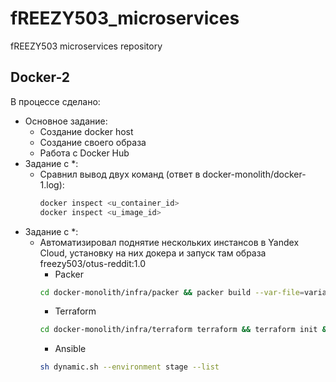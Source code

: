 # fREEZY503_microservices
fREEZY503 microservices repository

## Docker-2
В процессе сделано:
 - Основное задание:
    - Создание docker host
    - Создание своего образа
    - Работа с Docker Hub
 - Задание с *:
	- Сравнил вывод двух команд (ответ в docker-monolith/docker-1.log): 
        ~~~bash
        docker inspect <u_container_id>
        docker inspect <u_image_id>
        ~~~
 - Задание с *:
    - Автоматизировал поднятие нескольких инстансов в Yandex Cloud, установку на них докера и запуск там образа freezy503/otus-reddit:1.0
        - Packer
        ~~~bash
        cd docker-monolith/infra/packer && packer build --var-file=variables.json reddit_in_docker.json 
        ~~~
        - Terraform
        ~~~bash
        cd docker-monolith/infra/terraform terraform && terraform init && terraform apply -auto-approve
        ~~~
        - Ansible
        ~~~bash
        sh dynamic.sh --environment stage --list
        ~~~
